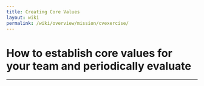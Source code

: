 ```yaml
---
title: Creating Core Values
layout: wiki
permalink: /wiki/overview/mission/cvexercise/
---
```


# How to establish core values for your team and periodically evaluate
---